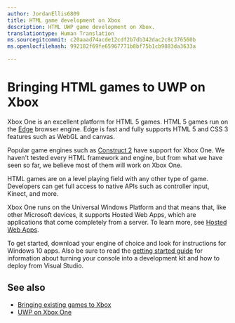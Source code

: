 ```yaml
---
author: JordanEllis6809
title: HTML game development on Xbox
description: HTML UWP game development on Xbox.
translationtype: Human Translation
ms.sourcegitcommit: c20aaad74acde12cdf2b7db342dac2c8c376560b
ms.openlocfilehash: 992182f69fe65967771b8bf75b1cb9883da3633a

---
```


# Bringing HTML games to UWP on Xbox
Xbox One is an excellent platform for HTML 5 games. HTML 5 games run on the [Edge](https://developer.microsoft.com/microsoft-edge/) browser engine. Edge is fast and fully supports HTML 5 and CSS 3 features such as WebGL and canvas.

Popular game engines such as [Construct 2](https://www.scirra.com/blog/176/announcing-xbox-one-export-beta) have support for Xbox One. We haven't tested every HTML framework and engine, but from what we have seen so far, we believe most of them will work on Xbox One.

HTML games are on a level playing field with any other type of game. Developers can get full access to native APIs such as controller input, Kinect, and more.

Xbox One runs on the Universal Windows Platform and that means that, like other Microsoft devices, it supports Hosted Web Apps, which are applications that come completely from a server. To learn more, see [Hosted Web Apps](http://microsoftedge.github.io/WebAppsDocs/en-US/win10/HWA.htm).

To get started, download your engine of choice and look for instructions for Windows 10 apps. Also be sure to read the [getting started guide](getting-started.md) for information about turning your console into a development kit and how to deploy from Visual Studio.

## See also
- [Bringing existing games to Xbox](development-lanes-landing.md)
- [UWP on Xbox One](index.md)



<!--HONumber=Aug16_HO3-->


